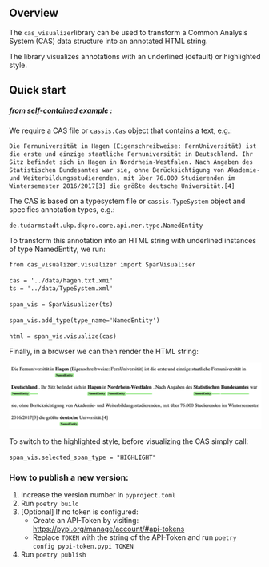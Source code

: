 ## Overview

The `cas_visualizer`library can be used to transform a Common Analysis System (CAS) data structure into an annotated HTML string. 

The library visualizes annotations with an underlined (default) or highlighted style.

## Quick start

##### from [self-contained example](https://github.com/catalpa-cl/cas-visualizer/blob/3bd8cb9454010a48e274deb88c4c80b39e1c17e9/examples/spacy_visualization_example.py) :
We require a CAS file or `cassis.Cas` object that contains a text, e.g.:

```
Die Fernuniversität in Hagen (Eigenschreibweise: FernUniversität) ist die erste und einzige staatliche Fernuniversität in Deutschland. Ihr Sitz befindet sich in Hagen in Nordrhein-Westfalen. Nach Angaben des Statistischen Bundesamtes war sie, ohne Berücksichtigung von Akademie- und Weiterbildungsstudierenden, mit über 76.000 Studierenden im Wintersemester 2016/2017[3] die größte deutsche Universität.[4]
```

The CAS is based on a typesystem file or `cassis.TypeSystem` object and specifies annotation types, e.g.: 

`de.tudarmstadt.ukp.dkpro.core.api.ner.type.NamedEntity`

To transform this annotation into an HTML string with underlined instances of type NamedEntity, we run:

```
from cas_visualizer.visualizer import SpanVisualiser

cas = '../data/hagen.txt.xmi'
ts = '../data/TypeSystem.xml'

span_vis = SpanVisualizer(ts)

span_vis.add_type(type_name='NamedEntity')

html = span_vis.visualize(cas)
```
Finally, in a browser we can then render the HTML string:

![Screenshot_1](https://github.com/catalpa-cl/cas-visualizer/blob/4fb14d0961cc42536a97ab09f6012d5539175f1d/img/readme_img.png?raw=true)

To switch to the highlighted style, before visualizing the CAS simply call:

`span_vis.selected_span_type = "HIGHLIGHT"`

### How to publish a new version:

1) Increase the version number in `pyproject.toml`
2) Run `poetry build`
3) [Optional] If no token is configured:
   * Create an API-Token by visiting: https://pypi.org/manage/account/#api-tokens
   * Replace `TOKEN` with the string of the API-Token and run `poetry config pypi-token.pypi TOKEN`
4) Run `poetry publish`